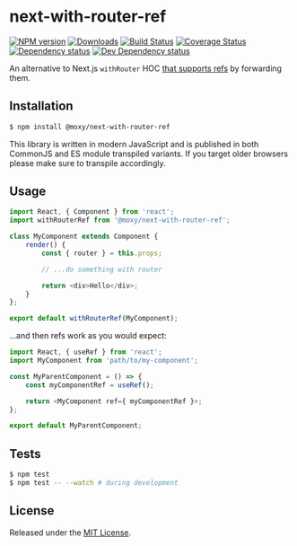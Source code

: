 # next-with-router-ref

[![NPM version][npm-image]][npm-url] [![Downloads][downloads-image]][npm-url] [![Build Status][travis-image]][travis-url] [![Coverage Status][codecov-image]][codecov-url] [![Dependency status][david-dm-image]][david-dm-url] [![Dev Dependency status][david-dm-dev-image]][david-dm-dev-url]

[npm-url]:https://npmjs.org/package/@moxy/next-with-router-ref
[downloads-image]:https://img.shields.io/npm/dm/@moxy/next-with-router-ref.svg
[npm-image]:https://img.shields.io/npm/v/@moxy/next-with-router-ref.svg
[travis-url]:https://travis-ci.org/moxystudio/next-with-router-ref
[travis-image]:https://img.shields.io/travis/moxystudio/next-with-router-ref/master.svg
[codecov-url]:https://codecov.io/gh/moxystudio/next-with-router-ref
[codecov-image]:https://img.shields.io/codecov/c/github/moxystudio/next-with-router-ref/master.svg
[david-dm-url]:https://david-dm.org/moxystudio/next-with-router-ref
[david-dm-image]:https://img.shields.io/david/moxystudio/next-with-router-ref.svg
[david-dm-dev-url]:https://david-dm.org/moxystudio/next-with-router-ref?type=dev
[david-dm-dev-image]:https://img.shields.io/david/dev/moxystudio/next-with-router-ref.svg

An alternative to Next.js `withRouter` HOC [that supports refs](https://github.com/zeit/next.js/issues/9528) by forwarding them.


## Installation

```sh
$ npm install @moxy/next-with-router-ref
```

This library is written in modern JavaScript and is published in both CommonJS and ES module transpiled variants. If you target older browsers please make sure to transpile accordingly.


## Usage

```js
import React, { Component } from 'react';
import withRouterRef from '@moxy/next-with-router-ref';

class MyComponent extends Component {
    render() {
        const { router } = this.props;

        // ...do something with router

        return <div>Hello</div>;
    }
};

export default withRouterRef(MyComponent);
```

...and then refs work as you would expect:

```js
import React, { useRef } from 'react';
import MyComponent from 'path/to/my-component';

const MyParentComponent = () => {
    const myComponentRef = useRef();

    return <MyComponent ref={ myComponentRef }>;
};

export default MyParentComponent;
```

## Tests

```sh
$ npm test
$ npm test -- --watch # during development
```


## License

Released under the [MIT License](https://www.opensource.org/licenses/mit-license.php).
